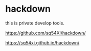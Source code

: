 # hackdown
this is private develop tools.


https://github.com/sq54Xi/hackdown/

https://sq54xi.github.io/hackdown/
